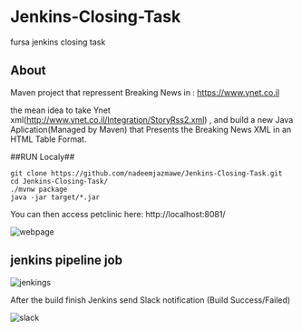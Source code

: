 # Jenkins-Closing-Task

 fursa jenkins closing task
 
 ## About ##
 Maven project that repressent Breaking
News  in : https://www.ynet.co.il

 the mean idea to take Ynet xml(http://www.ynet.co.il/Integration/StoryRss2.xml) , and build a new Java Aplication(Managed by Maven) that Presents the Breaking
News XML in an HTML Table Format.

##RUN Localy##

```
git clone https://github.com/nadeemjazmawe/Jenkins-Closing-Task.git
cd Jenkins-Closing-Task/
./mvnw package
java -jar target/*.jar
```

You can then access petclinic here: http://localhost:8081/

![webpage](https://user-images.githubusercontent.com/44744877/176642904-921fe1c1-2b31-45d1-afb8-23285a30ccb1.png)





## jenkins pipeline job ##

![jenkings](https://user-images.githubusercontent.com/44744877/176642807-7a390391-dfa4-44bd-80e1-21f01e2e86de.png)


After the build finish Jenkins send Slack notification (Build Success/Failed)

![slack](https://user-images.githubusercontent.com/44744877/176642835-773afef2-42df-43af-aaae-b42a5c4c21b8.png)
